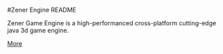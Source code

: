#Zener Engine README

Zener Game Engine is a high-performanced cross-platform cutting-edge java 3d game engine.

[More](https://bitbucket.org/zener-team/zener/wiki/Home)